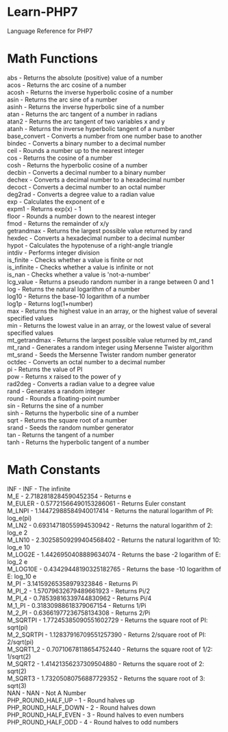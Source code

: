 # Learn-PHP7
Language Reference for PHP7

# Math Functions

abs - Returns the absolute (positive) value of a number<br/>
acos - Returns the arc cosine of a number<br/>
acosh - Returns the inverse hyperbolic cosine of a number<br/>
asin - Returns the arc sine of a number<br/>
asinh - Returns the inverse hyperbolic sine of a number<br/>
atan - Returns the arc tangent of a number in radians<br/>
atan2 - Returns the arc tangent of two variables x and y<br/>
atanh - Returns the inverse hyperbolic tangent of a number<br/>
base_convert - Converts a number from one number base to another<br/>
bindec - Converts a binary number to a decimal number<br/>
ceil - Rounds a number up to the nearest integer<br/>
cos - Returns the cosine of a number<br/>
cosh - Returns the hyperbolic cosine of a number<br/>
decbin - Converts a decimal number to a binary number<br/>
dechex - Converts a decimal number to a hexadecimal number<br/>
decoct - Converts a decimal number to an octal number<br/>
deg2rad - Converts a degree value to a radian value<br/>
exp - Calculates the exponent of e<br/>
expm1 - Returns exp(x) - 1<br/>
floor - Rounds a number down to the nearest integer<br/>
fmod - Returns the remainder of x/y<br/>
getrandmax - Returns the largest possible value returned by rand<br/>
hexdec - Converts a hexadecimal number to a decimal number<br/>
hypot - Calculates the hypotenuse of a right-angle triangle<br/>
intdiv - Performs integer division<br/>
is_finite - Checks whether a value is finite or not<br/>
is_infinite - Checks whether a value is infinite or not<br/>
is_nan - Checks whether a value is 'not-a-number'<br/>
lcg_value - Returns a pseudo random number in a range between 0 and 1<br/>
log - Returns the natural logarithm of a number<br/>
log10 - Returns the base-10 logarithm of a number<br/>
log1p - Returns log(1+number)<br/>
max - Returns the highest value in an array, or the highest value of several specified values<br/>
min - Returns the lowest value in an array, or the lowest value of several specified values<br/>
mt_getrandmax - Returns the largest possible value returned by mt_rand<br/>
mt_rand - Generates a random integer using Mersenne Twister algorithm<br/>
mt_srand - Seeds the Mersenne Twister random number generator<br/>
octdec - Converts an octal number to a decimal number<br/>
pi - Returns the value of PI<br/>
pow - Returns x raised to the power of y<br/>
rad2deg - Converts a radian value to a degree value<br/>
rand - Generates a random integer<br/>
round - Rounds a floating-point number<br/>
sin - Returns the sine of a number<br/>
sinh - Returns the hyperbolic sine of a number<br/>
sqrt - Returns the square root of a number<br/>
srand - Seeds the random number generator<br/>
tan - Returns the tangent of a number<br/>
tanh - Returns the hyperbolic tangent of a number<br/>


# Math Constants

INF - INF - The infinite<br/>
M_E - 2.7182818284590452354 - Returns e<br/>
M_EULER - 0.57721566490153286061 - Returns Euler constant<br/>
M_LNPI - 1.14472988584940017414 - Returns the natural logarithm of PI: log_e(pi)<br/>
M_LN2 - 0.69314718055994530942 - Returns the natural logarithm of 2: log_e 2<br/>
M_LN10 - 2.30258509299404568402 - Returns the natural logarithm of 10: log_e 10<br/>
M_LOG2E - 1.4426950408889634074 - Returns the base -2 logarithm of E: log_2 e<br/>
M_LOG10E - 0.43429448190325182765 - Returns the base -10 logarithm of E: log_10 e<br/>
M_PI - 3.14159265358979323846 - Returns Pi<br/>
M_PI_2 - 1.57079632679489661923 - Returns Pi/2<br/>
M_PI_4 - 0.78539816339744830962 - Returns Pi/4<br/>
M_1_PI - 0.31830988618379067154 - Returns 1/Pi<br/>
M_2_PI - 0.63661977236758134308 - Returns 2/Pi<br/>
M_SQRTPI - 1.77245385090551602729 - Returns the square root of PI: sqrt(pi)<br/>
M_2_SQRTPI - 1.12837916709551257390 - Returns 2/square root of PI: 2/sqrt(pi)<br/>
M_SQRT1_2 - 0.70710678118654752440 - Returns the square root of 1/2: 1/sqrt(2)<br/>
M_SQRT2 - 1.41421356237309504880 - Returns the square root of 2: sqrt(2)<br/>
M_SQRT3 - 1.73205080756887729352 - Returns the square root of 3: sqrt(3)<br/>
NAN - NAN - Not A Number<br/>
PHP_ROUND_HALF_UP - 1 - Round halves up<br/>
PHP_ROUND_HALF_DOWN - 2 - Round halves down<br/>
PHP_ROUND_HALF_EVEN - 3 - Round halves to even numbers<br/>
PHP_ROUND_HALF_ODD - 4 - Round halves to odd numbers<br/>
